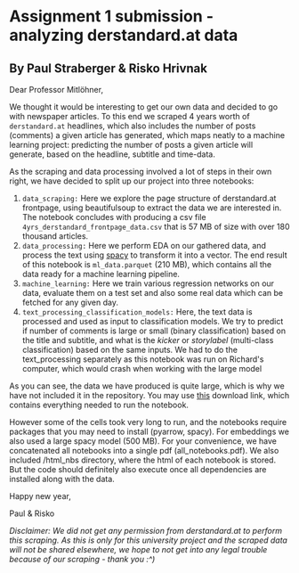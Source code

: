 # Assignment 1 submission - analyzing derstandard.at data
## By Paul Straberger & Risko Hrivnak

Dear Professor Mitlöhner,

We thought it would be interesting to get our own data and decided to go with newspaper articles.
To this end we scraped 4 years worth of `derstandard.at` headlines, which also includes
the number of posts (comments) a given article has generated, which maps neatly to
a machine learning project: predicting the number of posts a given article will generate,
based on the headline, subtitle and time-data.

As the scraping and data processing involved a lot of steps in their own right, we
have decided to split up our project into three notebooks:
1. `data_scraping:` Here we explore the page structure of derstandard.at frontpage,
    using beautifulsoup to extract the data we are interested in. The notebook concludes
    with producing a csv file `4yrs_derstandard_frontpage_data.csv` that is 57 MB of
    size with over 180 thousand articles.
2. `data_processing:` Here we perform EDA on our gathered data, and process the text
    using [spacy](https://spacy.io/) to transform it into a vector. The end result of
    this notebook is `ml_data.parquet` (210 MB), which contains all the data ready
    for a machine learning pipeline.
3. `machine_learning:` Here we train various regression networks on our data, evaluate
    them on a test set and also some real data which can be fetched for any given day.
4. `text_processing_classification_models:` Here, the text data is processed and used as input to
   classification models. We try to predict if number of comments is large or small (binary classification) based on the title and subtitle,
   and what is the *kicker* or *storylabel* (multi-class classification) based on the same inputs. We had to do the text_processing separately as this notebook was run on Richard's computer, which would crash when working    with the large model

As you can see, the data we have produced is quite large, which is why we have not
included it in the repository. You may use
[this](https://1drv.ms/f/s!As0d2mVTvxe4hoY_MrtNVk6EieX4OA?e=TuhIek)
download link, which contains everything needed to run the notebook.

However some of the cells took very long to run, and the notebooks require packages
that you may need to install (pyarrow, spacy). For embeddings we also used a large
spacy model (500 MB). For your convenience, we have concatenated all notebooks into
a single pdf (all_notebooks.pdf). We also included /html_nbs directory, where the html
of each notebook is stored. But the code should definitely also execute once
all dependencies are installed along with the data. 

Happy new year,

Paul & Risko

  *Disclaimer: We did not get any permission from derstandard.at to perform this*
  *scraping. As this is only for this university project and the scraped data will not be shared*
  *elsewhere, we hope to not get into any legal trouble because of our scraping - thank you :^)*
